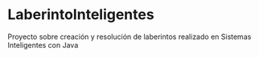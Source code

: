 # LaberintoInteligentes
Proyecto sobre creación y resolución de laberintos realizado en Sistemas Inteligentes con Java
